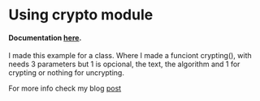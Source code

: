 <h1>Using crypto module</h1>
<h4>Documentation <a href="http://nodejs.org/api/crypto.html">here</a>.</h4>
<p>I made this example for a class. Where I made a funciont crypting(), with needs 3 parameters  but 1 is opcional, the text, the algorithm and 1 for crypting or nothing for uncrypting.</p>

<p>For more info check my blog <a href="http://www.jvenegas.me/playing-with-crypto/">post</a></p>